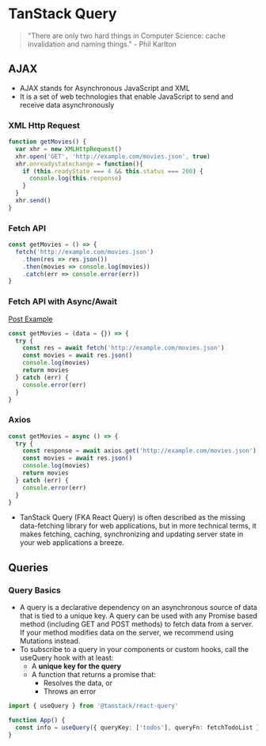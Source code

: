 # TanStack Query
> "There are only two hard things in Computer Science: cache invalidation and naming things." - Phil Karlton

## AJAX
 - AJAX stands for Asynchronous JavaScript and XML
 - It is a set of web technologies that enable JavaScript to send and receive data asynchronously

### XML Http Request
```ts
function getMovies() {
  var xhr = new XMLHttpRequest()
  xhr.open('GET', 'http://example.com/movies.json', true)
  xhr.onreadystatechange = function(){
    if (this.readyState === 4 && this.status === 200) {
      console.log(this.response)
    }
  }
  xhr.send()
}
```

### Fetch API
```ts
const getMovies = () => {
  fetch('http://example.com/movies.json')
    .then(res => res.json())
    .then(movies => console.log(movies))
    .catch(err => console.error(err))
}
```

### Fetch API with Async/Await
[Post Example](https://developer.mozilla.org/en-US/docs/Web/API/Fetch_API/Using_Fetch)
```ts
const getMovies = (data = {}) => {
  try {
    const res = await fetch('http://example.com/movies.json')
    const movies = await res.json()
    console.log(movies)
    return movies
  } catch (err) {
    console.error(err)
  }
}
```

### Axios
```ts
const getMovies = async () => {
  try {
    const response = await axios.get('http://example.com/movies.json')
    const movies = await res.json()
    console.log(movies)
    return movies
  } catch (err) {
    console.error(err)
  }
}
```
 - TanStack Query (FKA React Query) is often described as the missing data-fetching library for web applications, but in more technical terms, it makes fetching, caching, synchronizing and updating server state in your web applications a breeze.
## Queries

### Query Basics
 - A query is a declarative dependency on an asynchronous source of data that is tied to a unique key. A query can be used with any Promise based method (including GET and POST methods) to fetch data from a server. If your method modifies data on the server, we recommend using Mutations instead.
 - To subscribe to a query in your components or custom hooks, call the useQuery hook with at least:
   - A **unique key for the query**
   - A function that returns a promise that:
     - Resolves the data, or
     - Throws an error

```ts
import { useQuery } from '@tanstack/react-query'

function App() {
  const info = useQuery({ queryKey: ['todos'], queryFn: fetchTodoList })
}
```